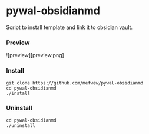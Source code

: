 # pywal-obsidianmd
Script to install template and link it to obsidian vault.

### Preview
![preview][preview.png]

### Install
```
git clone https://github.com/mefwew/pywal-obsidianmd
cd pywal-obsidianmd
./install
```

### Uninstall
```
cd pywal-obsidianmd
./uninstall
```
